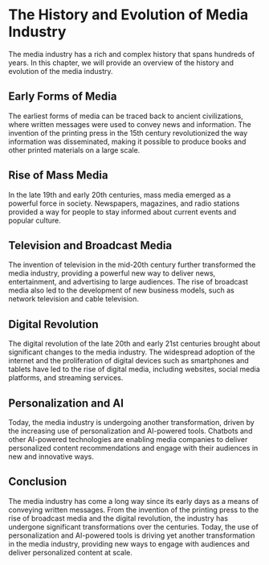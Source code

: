 The History and Evolution of Media Industry
====================================================================================

The media industry has a rich and complex history that spans hundreds of years. In this chapter, we will provide an overview of the history and evolution of the media industry.

Early Forms of Media
--------------------

The earliest forms of media can be traced back to ancient civilizations, where written messages were used to convey news and information. The invention of the printing press in the 15th century revolutionized the way information was disseminated, making it possible to produce books and other printed materials on a large scale.

Rise of Mass Media
------------------

In the late 19th and early 20th centuries, mass media emerged as a powerful force in society. Newspapers, magazines, and radio stations provided a way for people to stay informed about current events and popular culture.

Television and Broadcast Media
------------------------------

The invention of television in the mid-20th century further transformed the media industry, providing a powerful new way to deliver news, entertainment, and advertising to large audiences. The rise of broadcast media also led to the development of new business models, such as network television and cable television.

Digital Revolution
------------------

The digital revolution of the late 20th and early 21st centuries brought about significant changes to the media industry. The widespread adoption of the internet and the proliferation of digital devices such as smartphones and tablets have led to the rise of digital media, including websites, social media platforms, and streaming services.

Personalization and AI
----------------------

Today, the media industry is undergoing another transformation, driven by the increasing use of personalization and AI-powered tools. Chatbots and other AI-powered technologies are enabling media companies to deliver personalized content recommendations and engage with their audiences in new and innovative ways.

Conclusion
----------

The media industry has come a long way since its early days as a means of conveying written messages. From the invention of the printing press to the rise of broadcast media and the digital revolution, the industry has undergone significant transformations over the centuries. Today, the use of personalization and AI-powered tools is driving yet another transformation in the media industry, providing new ways to engage with audiences and deliver personalized content at scale.


